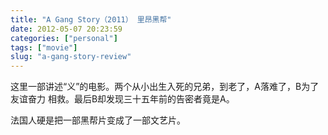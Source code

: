 ```yaml
---
title: "A Gang Story（2011） 里昂黑帮"
date: 2012-05-07 20:23:59
categories: ["personal"]
tags: ["movie"]
slug: "a-gang-story-review"
---
```


这里一部讲述“义”的电影。两个从小出生入死的兄弟，到老了，A落难了，B为了友谊奋力
相救。最后B却发现三十五年前的告密者竟是A。

法国人硬是把一部黑帮片变成了一部文艺片。
